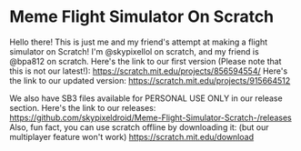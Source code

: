 # Meme Flight Simulator On Scratch
Hello there! This is just me and my friend's attempt at making a flight simulator on Scratch! I'm @skypixellol on scratch, and my friend is @bpa812 on scratch.
Here's the link to our first version (Please note that this is not our latest!):
https://scratch.mit.edu/projects/856594554/
Here's the link to our updated version:
https://scratch.mit.edu/projects/915664512

We also have SB3 files available for PERSONAL USE ONLY in our release section.
Here's the link to our releases:
https://github.com/skypixeldroid/Meme-Flight-Simulator-Scratch-/releases
Also, fun fact, you can use scratch offline by downloading it: (but our multiplayer feature won't work)
https://scratch.mit.edu/download
